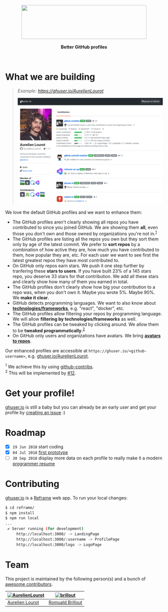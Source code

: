 <p align="center">
  <a href="https://ghuser.io">
    <img src="https://rawgit.com/AurelienLourot/ghuser.io/master/docs/logo.png"
         width="400" height="108" />
  </a>
</p>
<p align="center">
  <b>Better GitHub profiles</b>
</p>
<br />

# What we are building

> *Example: https://ghuser.io/AurelienLourot*
>
> ![screenshot](docs/screenshot.png)

We love the default GitHub profiles and we want to enhance them:

* The GitHub profiles aren't clearly showing all repos you have contributed to since you joined
  GitHub. We are showing them **all**, even those you don't own and those owned by organizations
  you're not in.<sup>[1](#footnote1)</sup>
* The GitHub profiles are listing all the repos you own but they sort them only by age of the
  latest commit. We prefer to **sort repos** by a combination of how active they are, how much you
  have contributed to them, how popular they are, etc. For each user we want to see first the latest
  greatest repos they have most contributed to.
* On GitHub only repos earn stars. We push it one step further by tranfering these **stars to
  users**. If you have built 23% of a 145 stars repo, you deserve 33 stars for that contribution. We
  add all these stars and clearly show how many of them you earned in total.
* The GitHub profiles don't clearly show how big your contribution to a repo was, when you don't own
  it. Maybe you wrote 5%. Maybe 90%. We **make it clear**.
* GitHub detects programming languages. We want to also know about
  [**technologies/frameworks**](docs/repo-settings.md), e.g. "react", "docker", etc.
* The GitHub profiles allow filtering your repos by programming language. We will allow **filtering
  by technologies/frameworks** as well.
* The GitHub profiles can be tweaked by clicking around. We allow them to be **tweaked
  programmatically**.<sup>[2](#footnote2)</sup>
* On GitHub only users and organizations have avatars. We bring
  [**avatars to repos**](docs/repo-settings.md).

Our enhanced profiles are accessible at `https://ghuser.io/<github-username>`, e.g.
[ghuser.io/AurelienLourot](https://ghuser.io/AurelienLourot).

<a name="footnote1"><sup>1</sup></a> We achieve this by using [github-contribs](https://github.com/AurelienLourot/github-contribs).<br/>
<a name="footnote2"><sup>2</sup></a> This will be implemented by [#12](https://github.com/AurelienLourot/ghuser.io/issues/12).

# Get your profile!

[ghuser.io](https://ghuser.io) is still a baby but you can already be an early user and get your
profile by [creating an issue](https://github.com/AurelienLourot/ghuser.io/issues) :)

# Roadmap

* [x] `19 Jun 2018` start coding
* [x] `04 Jul 2018` [first prototype](https://github.com/AurelienLourot/ghuser.io/milestone/1)
* [ ] `30 Sep 2018` display more data on each profile to really make it a modern
      [programmer resume](https://github.com/AurelienLourot/ghuser.io/milestone/2)

# Contributing

[ghuser.io](https://ghuser.io) is a [Reframe](https://github.com/reframejs/reframe) web app. To run
your local changes:

```bash
$ cd reframe/
$ npm install
$ npm run local
...
 ✔ Server running (for development)
     http://localhost:3000/ -> LandingPage
     http://localhost:3000/:username -> ProfilePage
     http://localhost:3000/logo -> LogoPage
```

# Team

This project is maintained by the following person(s) and a bunch of
[awesome contributors](https://github.com/AurelienLourot/ghuser.io/graphs/contributors).

[![AurelienLourot](https://avatars0.githubusercontent.com/u/11795312?v=4&s=70)](https://ghuser.io/AurelienLourot) | [![brillout](https://avatars0.githubusercontent.com/u/1005638?v=4&s=70)](https://ghuser.io/brillout) |
--- | --- |
[Aurelien Lourot](https://ghuser.io/AurelienLourot) | [Romuald Brillout](https://ghuser.io/brillout) |
